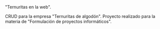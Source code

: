 "Ternuritas en la web".

CRUD para la empresa "Ternuritas de algodón". 
Proyecto realizado para la materia de "Formulación de proyectos informáticos".
